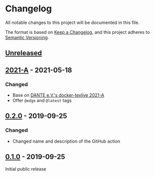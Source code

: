 # Changelog

All notable changes to this project will be documented in this file.

The format is based on [Keep a Changelog](https://keepachangelog.com/en/1.0.0/),
and this project adheres to [Semantic Versioning](https://semver.org/spec/v2.0.0.html).

## [Unreleased]

## [2021-A] - 2021-05-18

### Changed

- Base on [DANTE e.V.'s docker-texlive 2021-A](https://github.com/dante-ev/docker-texlive/releases/tag/2021-A)
- Offer `@edge` and `@latest` tags

## [0.2.0] - 2019-09-25

### Changed

- Changed name and description of the GitHub action

## [0.1.0] - 2019-09-25

Initial public release

[Unreleased]: https://github.com/dante-ev/latex-action/compare/2021-A...HEAD
[2021-A]: https://github.com/dante-ev/latex-action/compare/v0.2.0...2021-A
[0.2.0]: https://github.com/dante-ev/latex-action/compare/v0.1.0...v0.2.0
[0.1.0]: https://github.com/dante-ev/latex-action/releases/tag/v0.1.0
